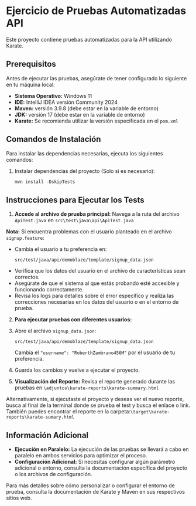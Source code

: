 # Ejercicio de Pruebas Automatizadas API

Este proyecto contiene pruebas automatizadas para la API utilizando Karate.

## Prerequisitos

Antes de ejecutar las pruebas, asegúrate de tener configurado lo siguiente en tu máquina local:

- **Sistema Operativo:** Windows 11
- **IDE:** IntelliJ IDEA versión Community 2024
- **Maven:** versión 3.9.8 (debe estar en la variable de entorno)
- **JDK:** versión 17 (debe estar en la variable de entorno)
- **Karate:** Se recomienda utilizar la versión especificada en el `pom.xml`

## Comandos de Instalación

Para instalar las dependencias necesarias, ejecuta los siguientes comandos:

1. Instalar dependencias del proyecto (Solo si es necesario):
   ```markdown
   mvn install -DskipTests
   ```

## Instrucciones para Ejecutar los Tests

1. **Accede al archivo de prueba principal:**
   Navega a la ruta del archivo `ApiTest.java` en `src\test\java\api\ApiTest.java`

**Nota:** Si encuentra problemas con el usuario planteado en el archivo `signup.feature`:

- Cambia el usuario a tu preferencia en:
  ```
  src/test/java/api/demoblaze/template/signup_data.json
  ```
- Verifica que los datos del usuario en el archivo de características sean correctos.
- Asegúrate de que el sistema al que estás probando esté accesible y funcionando correctamente.
- Revisa los logs para detalles sobre el error específico y realiza las correcciones necesarias en los datos del usuario
  o en el entorno de prueba.

2. **Para ejecutar pruebas con diferentes usuarios:**
1. Abre el archivo `signup_data.json`:
   ```
   src/test/java/api/demoblaze/template/signup_data.json
   ```
   Cambia el `"username": "RoberthZambrano456M"` por el usuario de tu preferencia.
2. Guarda los cambios y vuelve a ejecutar el proyecto.

3. **Visualización del Reporte:**
   Revisa el reporte generado durante las pruebas en `\adjuntos\karate-reports\karate-summary.html`

Alternativamente, si ejecutaste el proyecto y deseas ver el nuevo reporte, busca al final de la terminal donde se prueba
el test y busca el enlace o link. También puedes encontrar el reporte en la
carpeta:`\target\karate-reports\karate-sumary.html`

## Información Adicional

- **Ejecución en Paralelo:** La ejecución de las pruebas se llevará a cabo en paralelo en ambos servicios para optimizar
  el proceso.
- **Configuración Adicional:** Si necesitas configurar algún parámetro adicional o entorno, consulta la documentación
  específica del proyecto o los archivos de configuración.

Para más detalles sobre cómo personalizar o configurar el entorno de prueba, consulta la documentación de Karate y Maven
en sus respectivos sitios web.
